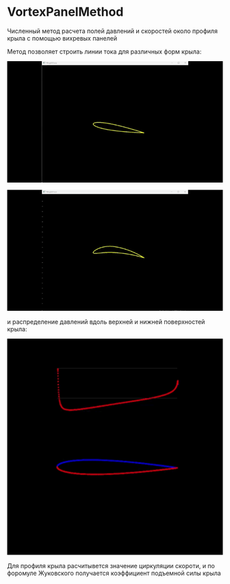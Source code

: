 # VortexPanelMethod
Численный метод расчета полей давлений и скоростей около профиля крыла с помощью вихревых панелей

Метод позволяет строить линии тока для различных форм крыла:

![p1](./fig/streamline1.gif)

![p2](./fig/streamlines2.gif)

и распределение давлений вдоль верхней и нижней поверхностей крыла:

![p3](./fig/pressure.gif)

Для профиля крыла расчитывется значение циркуляции скороти, и по форомуле Жуковского получается коэффициент подъемной силы крыла


